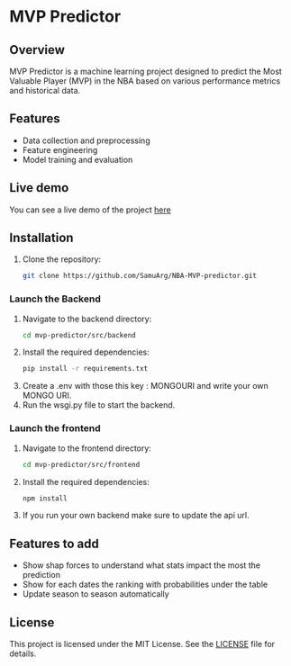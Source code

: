 # MVP Predictor

## Overview
MVP Predictor is a machine learning project designed to predict the Most Valuable Player (MVP) in the NBA based on various performance metrics and historical data.

## Features
- Data collection and preprocessing
- Feature engineering
- Model training and evaluation

## Live demo
You can see a live demo of the project [here]("https://nba-mvp-predictions.netlify.app")

## Installation
1. Clone the repository:
    ```sh
    git clone https://github.com/SamuArg/NBA-MVP-predictor.git
    ```
### Launch the Backend

1. Navigate to the backend directory:
    ```sh
    cd mvp-predictor/src/backend
    ```
2. Install the required dependencies:
    ```sh
    pip install -r requirements.txt
    ```
3. Create a .env with those this key : MONGOURI and write your own MONGO URI.
4. Run the wsgi.py file to start the backend.

### Launch the frontend

1. Navigate to the frontend directory:
    ```sh
    cd mvp-predictor/src/frontend
    ```
2. Install the required dependencies:
    ```sh
    npm install
    ```
3. If you run your own backend make sure to update the api url.


## Features to add
- Show shap forces to understand what stats impact the most the prediction
- Show for each dates the ranking with probabilities under the table
- Update season to season automatically

## License
This project is licensed under the MIT License. See the [LICENSE](LICENSE) file for details.
